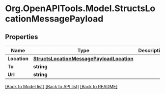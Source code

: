 
# Org.OpenAPITools.Model.StructsLocationMessagePayload

## Properties

Name | Type | Description | Notes
------------ | ------------- | ------------- | -------------
**Location** | [**StructsLocationMessagePayloadLocation**](StructsLocationMessagePayloadLocation.md) |  | 
**To** | **string** |  | 
**Url** | **string** |  | [optional] 

[[Back to Model list]](../README.md#documentation-for-models)
[[Back to API list]](../README.md#documentation-for-api-endpoints)
[[Back to README]](../README.md)

